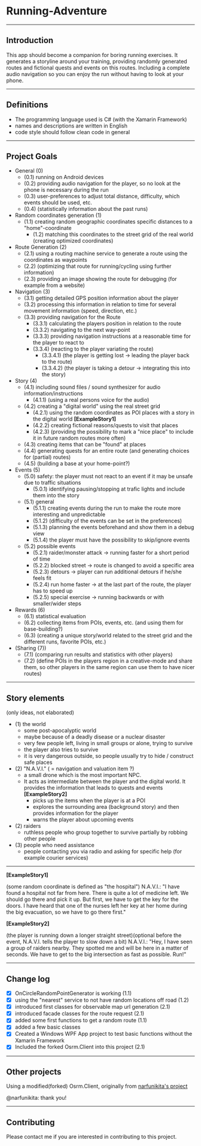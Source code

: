 # Running-Adventure

----

## Introduction

This app should become a companion for boring running exercises.
It generates a storyline around your training, providing randomly
generated routes and fictional quests and events on this routes.
Including a complete audio navigation so you can enjoy the run
without having to look at your phone.

----

## Definitions

- The programming language used is C# (with the Xamarin Framework)
- names and descriptions are written in English
- code style should follow clean code in general

----

## Project Goals

- General (0)
  - (0.1) running on Android devices
  - (0.2) providing audio navigation for the player, so no look at the phone is necessary during the run
  - (0.3) user-preferences to adjust total distance, difficulty, which events should be used, etc.
  - (0.4) (statistically information about the past runs)
- Random coordinates generation (1)
  - (1.1) creating random geographic coordinates specific distances to a "home"-coordinate
    - (1.2) matching this coordinates to the street grid of the real world (creating optimized coordinates)
- Route Generation (2)
  - (2.1) using a routing machine service to generate a route using the coordinates as waypoints
  - (2.2) (optimizing that route for running/cycling using further information)
  - (2.3) providing an image showing the route for debugging (for example from a website)
- Navigation (3)
  - (3.1) getting detailed GPS position information about the player
  - (3.2) processing this information in relation to time for several movement information (speed, direction, etc.)
  - (3.3) providing navigation for the Route
    - (3.3.1) calculating the players position in relation to the route
    - (3.3.2) navigating to the next way-point
    - (3.3.3) providing navigation instructions at a reasonable time for the player to react to
    - (3.3.4) (reacting to the player variating the route)
      - (3.3.4.1) (the player is getting lost -> leading the player back to the route)
      - (3.3.4.2) (the player is taking a detour -> integrating this into the story)
- Story (4)
  - (4.1) including sound files / sound synthesizer for audio information/instructions
    - (4.1.1) (using a real persons voice for the audio)
  - (4.2) creating a "digital world" using the real street grid
    - (4.2.1) using the random coordinates as POI places with a story in the digital world **\[ExampleStory1\]**
    - (4.2.2) creating fictional reasons/quests to visit that places
    - (4.2.3) (providing the possibility to mark a "nice place" to include it in future random routes more often)
  - (4.3) creating items that can be "found" at places
  - (4.4) generating quests for an entire route (and generating choices for (partial) routes)
  - (4.5) (building a base at your home-point?)
- Events (5)
  - (5.0) safety: the player must not react to an event if it may be unsafe due to traffic situations
    - (5.0.1) identifying pausing/stopping at trafic lights and include them into the story
  - (5.1) general
    - (5.1.1) creating events during the run to make the route more interesting and unpredictable
    - (5.1.2) (difficulty of the events can be set in the preferences)
    - (5.1.3) planning the events beforehand and show them in a debug view
    - (5.1.4) the player must have the possibility to skip/ignore events
  - (5.2) possible events
    - (5.2.1) raider/monster attack -> running faster for a short period of time
    - (5.2.2) blocked street -> route is changed to avoid a specific area
    - (5.2.3) detours -> player can run additional detours if he/she feels fit
    - (5.2.4) run home faster -> at the last part of the route, the player has to speed up
    - (5.2.5) special exercise -> running backwards or with smaller/wider steps
- Rewards (6)
  - (6.1) statistical evaluation
  - (6.2) collecting items from POIs, events, etc. (and using them for base-building?)
  - (6.3) (creating a unique story/world related to the street grid and the different runs, favorite POIs, etc.)
- (Sharing (7)) 
  - (7.1) (comparing run results and statistics with other players)
  - (7.2) (define POIs in the players region in a creative-mode and share them, so other players in the same region can use them to have nicer routes)

----

## Story elements
(only ideas, not elaborated)
- (1) the world
  - some post-apocalyptic world
  - maybe because of a deadly disease or a nuclear disaster
  - very few people left, living in small groups or alone, trying to survive
  - the player also tries to survive
  - it is very dangerous outside, so people usually try to hide / construct safe places
- (2) "N.A.V.I." ( = navigation and valuation item ?)
  - a small drone which is the most important NPC. 
  - It acts as intermediate between the player and the digital world. It provides the information that leads to quests and events **\[ExampleStory2\]** 
    - picks up the items when the player is at a POI
    - explores the surrounding area (background story) and then provides information for the player
    - warns the player about upcoming events
- (2) raiders
  - ruthless people who group together to survive partially by robbing other people
- (3) people who need assistance
  - people contacting you via radio and asking for specific help (for example courier services)

----

**\[ExampleStory1\]**

(some random coordinate is defined as "the hospital")
N.A.V.I.: "I have found a hospital not far from here. There is quite a lot of medicine left.
We should go there and pick it up. But first, we have to get the key for the doors. 
I have heard that one of the nurses left her key at her home during the big evacuation, so we have to go there first."


**\[ExampleStory2\]**

(the player is running down a longer straight street)(optional before the event, N.A.V.I. tells the player to slow down a bit)
N.A.V.I.: "Hey, I have seen a group of raiders nearby. They spotted me and will be here in a matter of seconds.
We have to get to the big intersection as fast as possible. Run!"

----

## Change log

- [x] OnCircleRandomPointGenerator is working (1.1)
- [x] using the "nearest" service to not have random locations off road (1.2)
- [x] introduced first classes for observable map url generation (2.1)
- [x] introduced facade classes for the route request (2.1)
- [x] added some first functions to get a random route (1.1)
- [x] added a few basic classes
- [x] Created a Windows WPF App project to test basic functions without the Xamarin Framework
- [x] Included the forked Osrm.Client into this project (2.1)

----
## Other projects

Using a modified(forked) Osrm.Client, originally from [narfunikita's project](https://github.com/narfunikita/Osrm.Client) 

@narfunikita: thank you!

----

## Contributing

Please contact me if you are interested in contributing to this project.



